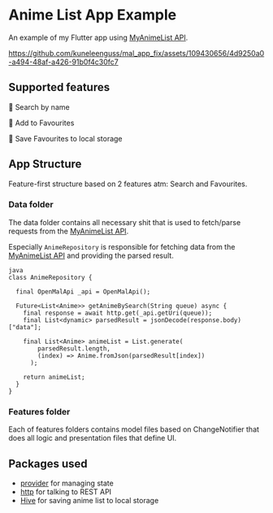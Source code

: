 # Anime List App Example

An example of my Flutter app using [MyAnimeList API](https://docs.api.jikan.moe/).



https://github.com/kuneleenguss/mal_app_fix/assets/109430656/4d9250a0-a494-48af-a426-91b0f4c30fc7

## Supported features
:rice_ball: Search by name

:rice_ball: Add to Favourites

:rice_ball: Save Favourites to local storage

## App Structure
Feature-first structure based on 2 features atm: Search and Favourites.

### Data folder
The data folder contains all necessary shit that is used to fetch/parse requests from the [MyAnimeList API](https://docs.api.jikan.moe/).

Especially `AnimeRepository` is responsible for fetching data from the [MyAnimeList API](https://docs.api.jikan.moe/) and providing the parsed result.
```
java
class AnimeRepository {

  final OpenMalApi _api = OpenMalApi();

  Future<List<Anime>> getAnimeBySearch(String queue) async {
    final response = await http.get(_api.getUri(queue));
    final List<dynamic> parsedResult = jsonDecode(response.body)["data"];

    final List<Anime> animeList = List.generate(
        parsedResult.length, 
        (index) => Anime.fromJson(parsedResult[index])
      );

    return animeList;
  }
}
```

### Features folder
Each of features folders contains model files based on ChangeNotifier that does all logic and presentation files that define UI.

## Packages used
- [provider](https://pub.dev/packages/provider) for managing state
- [http](https://pub.dev/packages/http) for talking to REST API
- [Hive](https://pub.dev/packages/hive) for saving anime list to local storage
